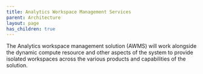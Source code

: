 ```yaml
---
title: Analytics Workspace Management Services
parent: Architecture
layout: page
has_children: true
---
```

The Analytics workspace management solution (AWMS) will work alongside the dynamic compute resource and other aspects of the system to provide isolated workspaces across the various products and capabilities of the solution.